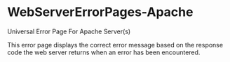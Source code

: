 # WebServerErrorPages-Apache

Universal Error Page For Apache Server(s)

This error page displays the correct error message based on the response code the web server returns when an error has been encountered.

